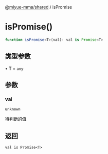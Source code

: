 [@miyue-mma/shared](../index.md) / isPromise

# isPromise()

```ts
function isPromise<T>(val): val is Promise<T>
```

## 类型参数

• **T** = `any`

## 参数

### val

`unknown`

待判断的值

## 返回

`val is Promise<T>`
